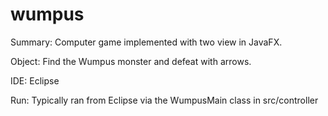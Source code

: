 # wumpus
Summary: Computer game implemented with two view in JavaFX.

Object: Find the Wumpus monster and defeat with arrows.

IDE: Eclipse

Run: Typically ran from Eclipse via the WumpusMain class in src/controller
